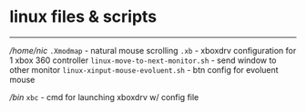 # linux files & scripts    
---
*/home/nic*
`.Xmodmap` - natural mouse scrolling
`.xb` - xboxdrv configuration for 1 xbox 360 controller
`linux-move-to-next-monitor.sh` - send window to other monitor
`linux-xinput-mouse-evoluent.sh` - btn config for evoluent mouse

*/bin*
`xbc` - cmd for launching xboxdrv w/ config file
